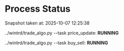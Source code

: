 # Process Status

Snapshot taken at: 2025-10-07 12:25:38

../wintrd/trade_algo.py --task price_update: **RUNNING**

../wintrd/trade_algo.py --task buy_sell: **RUNNING**

